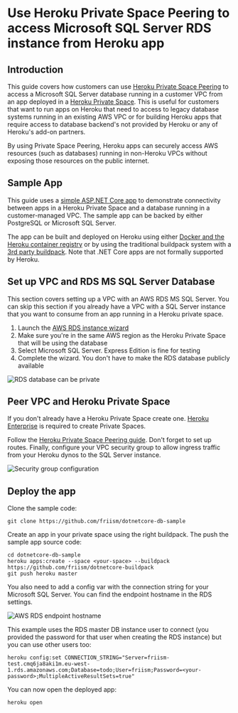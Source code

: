 # Use Heroku Private Space Peering to access Microsoft SQL Server RDS instance from Heroku app

## Introduction

This guide covers how customers can use [Heroku Private Space Peering](https://devcenter.heroku.com/articles/private-space-peering) to access a Microsoft SQL Server database running in a customer VPC from an app deployed in a [Heroku Private Space](https://devcenter.heroku.com/articles/private-spaces). This is useful for customers that want to run apps on Heroku that need to access to legacy database systems running in an existing AWS VPC or for building Heroku apps that require access to database backend's not provided by Heroku or any of Heroku's add-on partners.

By using Private Space Peering, Heroku apps can securely access AWS resources (such as databases) running in non-Heroku VPCs without exposing those resources on the public internet.

## Sample App

This guide uses a [simple ASP.NET Core app](https://github.com/friism/dotnetcore-db-sample) to demonstrate connectivity between apps in a Heroku Private Space and a database running in a customer-managed VPC. The sample app can be backed by either PostgreSQL or Microsoft SQL Server.

The app can be built and deployed on Heroku using either [Docker and the Heroku container registry](https://devcenter.heroku.com/articles/container-registry-and-runtime) or by using the traditional buildpack system with a [3rd party buildpack](https://github.com/friism/dotnetcore-buildpack). Note that .NET Core apps are not formally supported by Heroku. 

## Set up VPC and RDS MS SQL Server Database

This section covers setting up a VPC with an AWS RDS MS SQL Server. You can skip this section if you already have a VPC with a SQL Server instance that you want to consume from an app running in a Heroku private space.

1. Launch the [AWS RDS instance wizard](https://console.aws.amazon.com/rds/home#launch-dbinstance:ct=dbinstances)
1. Make sure you're in the same AWS region as the Heroku Private Space that will be using the database
1. Select Microsoft SQL Server. Express Edition is fine for testing
1. Complete the wizard. You don't have to make the RDS database publicly available

![](/i/rds-network-security.png "RDS database can be private")

## Peer VPC and Heroku Private Space

If you don't already have a Heroku Private Space create one. [Heroku Enterprise](https://www.heroku.com/enterprise#contact) is required to create Private Spaces.

Follow the [Heroku Private Space Peering guide](https://devcenter.heroku.com/articles/private-space-peering). Don't forget to set up routes. Finally, configure your VPC security group to allow ingress traffic from your Heroku dynos to the SQL Server instance.

![](/i/modify-security-group.png "Security group configuration")

## Deploy the app

Clone the sample code:

```
git clone https://github.com/friism/dotnetcore-db-sample
```

Create an app in your private space using the right buildpack. The push the sample app source code:

```
cd dotnetcore-db-sample
heroku apps:create --space <your-space> --buildpack https://github.com/friism/dotnetcore-buildpack
git push heroku master
```

You also need to add a config var with the connection string for your Microsoft SQL Server. You can find the endpoint hostname in the RDS settings.

![](/i/aws-rds-endpoint.png "AWS RDS endpoint hostname")

This example uses the RDS master DB instance user to connect (you provided the password for that user when creating the RDS instance) but you can use other users too:

```
heroku config:set CONNECTION_STRING="Server=friism-test.cmq6ja8aki1m.eu-west-1.rds.amazonaws.com;Database=todo;User=friism;Password=<your-password>;MultipleActiveResultSets=true"
```

You can now open the deployed app:

```
heroku open
```
